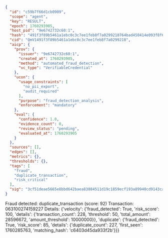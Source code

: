 ```json
{
  "id": "c59b7f66d1cb0909",
  "scope": "agent",
  "key": "RESULT",
  "epoch": 1760293905,
  "host_pid": "9e6742732c60:1",
  "hash": "491f3f89b5461a1ebc0c3c7ee1feb8f7a0299218764bad450414e093f8f63e61",
  "cid": "QmV1491f3f89b5461a1ebc0c3c7ee1feb8f7a0299218",
  "aicp": {
    "prov": {
      "issuer": "9e6742732c60:1",
      "created_at": 1760293905,
      "method": "automated_fraud_detection",
      "vc_type": "VerifiableCredential"
    },
    "ucon": {
      "usage_constraints": [
        "no_pii_export",
        "audit_required"
      ],
      "purpose": "fraud_detection_analysis",
      "enforcement": "mandatory"
    },
    "eval": {
      "confidence": 1.0,
      "evidence_count": 0,
      "review_status": "pending",
      "evaluated_at": 1760293905
    }
  },
  "sources": [],
  "edges": [],
  "metrics": {},
  "thresholds": {},
  "tags": [
    "fraud",
    "duplicate_transaction",
    "risk_critical"
  ],
  "sig": "3cf51deae5665e8bbd642baea83884511d19c1859ecf193a89940cd9143ca849"
}
```

Fraud detected: duplicate_transaction (score: 92)
Transaction: 063100274159227
Details: {'velocity': {'fraud_detected': True, 'risk_score': 100, 'details': {'transaction_count': 228, 'threshold': 50, 'total_amount': 28596672, 'amount_threshold': 10000000}}, 'duplicate': {'fraud_detected': True, 'risk_score': 85, 'details': {'duplicate_count': 227, 'first_seen': 1760285763, 'matching_hash': 'c6403d45da933f2b'}}}